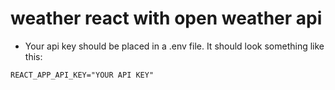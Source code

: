 # weather react with open weather api
* Your api key should be placed in a .env file. It should look something like this:
```
REACT_APP_API_KEY="YOUR API KEY"
```


